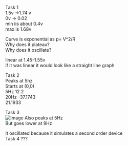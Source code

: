 Task 1  
1.5v ->1.74 v  
0v -> 0.02  
min iis about 0.4v  
max is 1.68v  


Curve is exponential as p= V^2/R  
Why does it plateau?  
Why does it oscillate?

linear at 1.45-1.55v  
if it was linear it would look like a straight line graph  


Task 2  
Peaks at 5hz  
Starts at (0,0)  
5Hz 12.2  
20Hz -37.1743  
21.1933  


Task 3  
![image](https://github.com/user-attachments/assets/147e39f5-a88d-4db8-967f-55698d20bcb5)
Also peaks at 5Hz  
But goes lower at 9Hz  

It oscillated because it simulates a second order device  
Task 4 ???  
